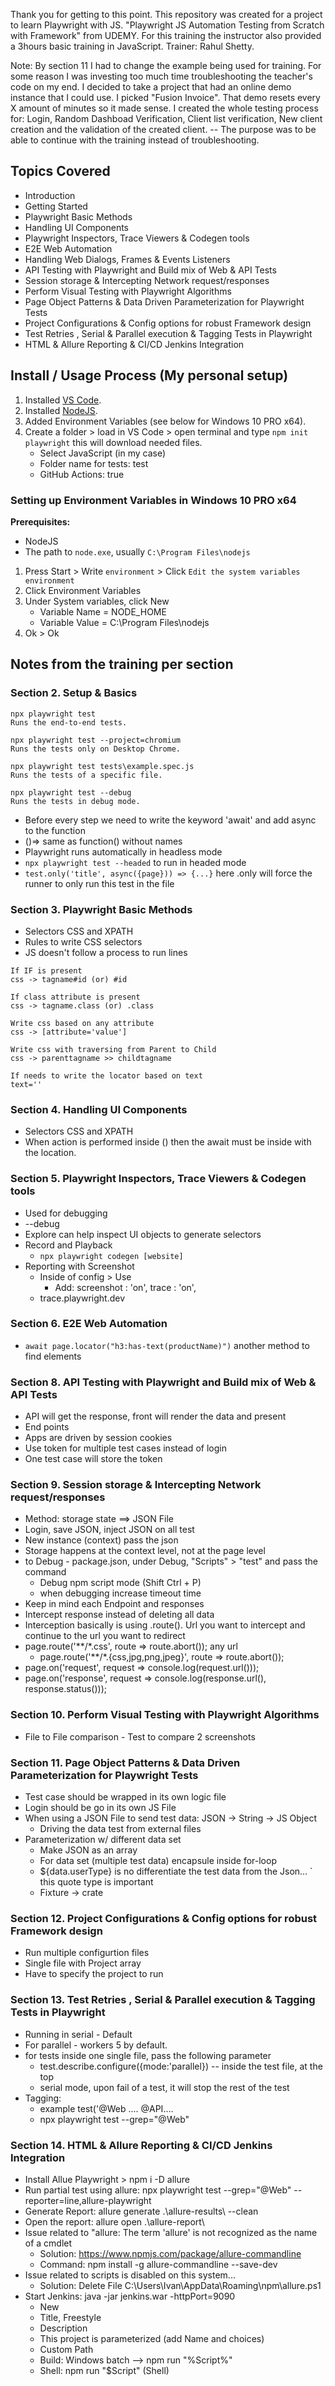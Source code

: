 Thank you for getting to this point. This repository was created for a project to learn Playwright with JS. "Playwright JS Automation Testing from Scratch with Framework" from UDEMY. For this training the instructor also provided a 3hours basic training in JavaScript. Trainer: Rahul Shetty.

Note: By section 11 I had to change the example being used for training. For some reason I was investing too much time troubleshooting the teacher's code on my end. I decided to take a project that had an online demo instance that I could use. I picked "Fusion Invoice". That demo resets every X amount of minutes so it made sense. I created the whole testing process for: Login, Random Dashboad Verification, Client list verification, New client creation and the validation of the created client. -- The purpose was to be able to continue with the training instead of troubleshooting. 

## Topics Covered
- Introduction
- Getting Started
- Playwright Basic Methods
- Handling UI Components
- Playwright Inspectors, Trace Viewers & Codegen tools
- E2E Web Automation
- Handling Web Dialogs, Frames & Events Listeners
- API Testing with Playwright and Build mix of Web & API Tests
- Session storage & Intercepting Network request/responses
- Perform Visual Testing with Playwright Algorithms
- Page Object Patterns & Data Driven Parameterization for Playwright Tests
- Project Configurations & Config options for robust Framework design
- Test Retries , Serial & Parallel execution & Tagging Tests in Playwright
- HTML & Allure Reporting & CI/CD Jenkins Integration

## Install / Usage Process (My personal setup)
1. Installed [VS Code](https://code.visualstudio.com).
2. Installed [NodeJS](https://nodejs.org).
3. Added Environment Variables (see below for Windows 10 PRO x64).
4. Create a folder > load in VS Code > open terminal and type `npm init playwright` this will download needed files.
    - Select JavaScript (in my case)
    - Folder name for tests: test
    - GitHub Actions: true

### Setting up Environment Variables in Windows 10 PRO x64

**Prerequisites:**
- NodeJS
- The path to `node.exe`, usually `C:\Program Files\nodejs`

1. Press Start > Write `environment` > Click `Edit the system variables environment`
2. Click Environment Variables
3. Under System variables, click New
    - Variable Name = NODE_HOME
    - Variable Value = C:\Program Files\nodejs
4. Ok > Ok

## Notes from the training per section

### Section 2. Setup & Basics
```
npx playwright test
Runs the end-to-end tests.

npx playwright test --project=chromium
Runs the tests only on Desktop Chrome.

npx playwright test tests\example.spec.js
Runs the tests of a specific file.

npx playwright test --debug
Runs the tests in debug mode.
```
- Before every step we need to write the keyword 'await' and add async to the function
- ()=> same as function() without names
- Playwright runs automatically in headless mode
- `npx playwright test --headed` to run in headed mode
- `test.only('title', async({page})) => {...}` here .only will force the runner to only run this test in the file

### Section 3. Playwright Basic Methods
- Selectors CSS and XPATH
- Rules to write CSS selectors
- JS doesn't follow a process to run lines
```
If IF is present
css -> tagname#id (or) #id

If class attribute is present
css -> tagname.class (or) .class

Write css based on any attribute
css -> [attribute='value']

Write css with traversing from Parent to Child
css -> parenttagname >> childtagname

If needs to write the locator based on text
text=''
```

### Section 4. Handling UI Components
- Selectors CSS and XPATH
- When action is performed inside () then the await must be inside with the location. 

### Section 5. Playwright Inspectors, Trace Viewers & Codegen tools
- Used for debugging
- --debug
- Explore can help inspect UI objects to generate selectors
- Record and Playback
    - `npx playwright codegen [website]`
- Reporting with Screenshot
    - Inside of config > Use
        - Add: screenshot : 'on', trace : 'on',
    - trace.playwright.dev

### Section 6. E2E Web Automation
- `await page.locator("h3:has-text(productName)")` another method to find elements

### Section 8. API Testing with Playwright and Build mix of Web & API Tests
- API will get the response, front will render the data and present
- End points
- Apps are driven by session cookies
- Use token for multiple test cases instead of login
- One test case will store the token


### Section 9. Session storage & Intercepting Network request/responses
- Method: storage state ==> JSON File
- Login, save JSON, inject JSON on all test
- New instance (context) pass the json
- Storage happens at the context level, not at the page level
- to Debug - package.json, under Debug, "Scripts" > "test" and pass the command
    - Debug npm script mode (Shift Ctrl + P)
    - when debugging increase timeout time
- Keep in mind each Endpoint and responses
- Intercept response instead of deleting all data
- Interception basically is using .route(). Url you want to intercept and continue to the url you want to redirect
- page.route('**/*.css', route => route.abort()); any url 
    - page.route('**/*.{css,jpg,png,jpeg}', route => route.abort());
- page.on('request', request => console.log(request.url()));
- page.on('response', request => console.log(response.url(), response.status()));

### Section 10. Perform Visual Testing with Playwright Algorithms
- File to File comparison - Test to compare 2 screenshots


### Section 11. Page Object Patterns & Data Driven Parameterization for Playwright Tests
- Test case should be wrapped in its own logic file
- Login should be go in its own JS File
- When using a JSON File to send test data: JSON -> String -> JS Object
    - Driving the data test from external files
- Parameterization w/ different data set
    - Make JSON as an array
    - For data set (multiple test data) encapsule inside for-loop
    - ${data.userType} is no differentiate the test data from the Json... ` this quote type is important
    - Fixture -> crate 

### Section 12. Project Configurations & Config options for robust Framework design
- Run multiple configurtion files
- Single file with Project array
- Have to specify the project to run

### Section 13. Test Retries , Serial & Parallel execution & Tagging Tests in Playwright
- Running in serial - Default
- For parallel - workers 5 by default.
- for tests inside one single file, pass the following parameter 
    - test.describe.configure({mode:'parallel}) -- inside the test file, at the top
    - serial mode, upon fail of a test, it will stop the rest of the test
- Tagging:
    - example test('@Web .... @API....
    - npx playwright test --grep="@Web"

### Section 14. HTML & Allure Reporting & CI/CD Jenkins Integration
- Install Allue Playwright >  npm i -D allure
- Run partial test using allure: npx playwright test --grep="@Web" --reporter=line,allure-playwright
- Generate Report: allure generate .\allure-results\ --clean
- Open the report: allure open .\allure-report\
- Issue related to "allure: The term 'allure' is not recognized as the name of a cmdlet
    - Solution: https://www.npmjs.com/package/allure-commandline
    - Command: npm install -g allure-commandline --save-dev
- Issue related to scripts is disabled on this system... 
    - Solution: Delete File C:\Users\Ivan\AppData\Roaming\npm\allure.ps1
- Start Jenkins: java -jar jenkins.war -httpPort=9090
    - New
    - Title, Freestyle
    - Description
    - This project is parameterized (add Name and choices)
    - Custom Path
    - Build: Windows batch --> npm run "%Script%"
    - Shell: npm run "$Script" (Shell)